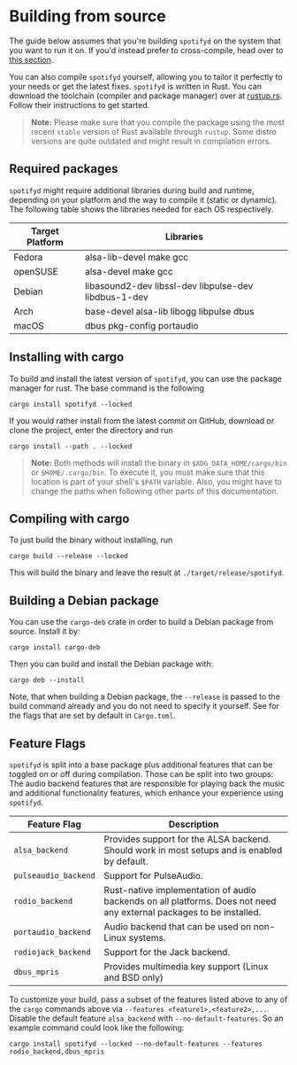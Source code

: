 # Building from source

The guide below assumes that you're building `spotifyd` on the system that you want to run it on. If you'd instead prefer to cross-compile, head over to [this section](./cross-compilation.md).

You can also compile `spotifyd` yourself, allowing you to tailor it perfectly to your needs or get the latest fixes. `spotifyd` is written in Rust. You can download the toolchain (compiler and package manager) over at [rustup.rs](https://rustup.rs). Follow their instructions to get started.

> __Note:__ Please make sure that you compile the package using the most recent `stable` version of Rust available through `rustup`. Some distro versions are quite outdated and might result in compilation errors.

## Required packages

`spotifyd` might require additional libraries during build and runtime, depending on your platform and the way to compile it (static or dynamic). The following table shows the libraries needed for each OS respectively.

| Target Platform | Libraries                                            |
|-----------------|------------------------------------------------------|
| Fedora          | alsa-lib-devel make gcc                              |
| openSUSE        | alsa-devel make gcc                                  |
| Debian          | libasound2-dev libssl-dev libpulse-dev libdbus-1-dev |
| Arch            | base-devel alsa-lib libogg libpulse dbus             |
| macOS           | dbus pkg-config portaudio                            |

## Installing with cargo

To build and install the latest version of `spotifyd`, you can use the package manager for rust. The base command is the following

```console
cargo install spotifyd --locked
```

If you would rather install from the latest commit on GitHub, download or clone the project, enter the directory and run

```console
cargo install --path . --locked
```

> __Note:__ Both methods will install the binary in `$XDG_DATA_HOME/cargo/bin` or `$HOME/.cargo/bin`. To execute it, you must make sure that this location is part of your shell's `$PATH` variable. Also, you might have to change the paths when following other parts of this documentation.

## Compiling with cargo

To just build the binary without installing, run

```console
cargo build --release --locked
```

This will build the binary and leave the result at `./target/release/spotifyd`.

## Building a Debian package

You can use the `cargo-deb` crate in order to build a Debian package from source.
Install it by:

```console
cargo install cargo-deb
```

Then you can build and install the Debian package with:

```console
cargo deb --install
```

Note, that when building a Debian package, the `--release` is passed to the
build command already and you do not need to specify it yourself.  See for the
flags that are set by default in `Cargo.toml`.

## Feature Flags

`spotifyd` is split into a base package plus additional features that can be toggled on or off during compilation. Those can be split into two groups: The audio backend features that are responsible for playing back the music and additional functionality features, which enhance your experience using `spotifyd`.

| Feature Flag | Description                                                                         |
|--------------|-------------------------------------------------------------------------------------|
| `alsa_backend` | Provides support for the ALSA backend. Should work in most setups and is enabled by default. |
| `pulseaudio_backend` | Support for PulseAudio. |
| `rodio_backend` | Rust-native implementation of audio backends on all platforms. Does not need any external packages to be installed. |
| `portaudio_backend` | Audio backend that can be used on non-Linux systems. |
| `rodiojack_backend` | Support for the Jack backend. |
| `dbus_mpris`   | Provides multimedia key support (Linux and BSD only)                                |

To customize your build, pass a subset of the features listed above to any of the `cargo` commands above via `--features <feature1>,<feature2>,...`. Disable the default feature `alsa_backend` with `--no-default-features`. So an example command could look like the following:

```
cargo install spotifyd --locked --no-default-features --features rodio_backend,dbus_mpris
```
